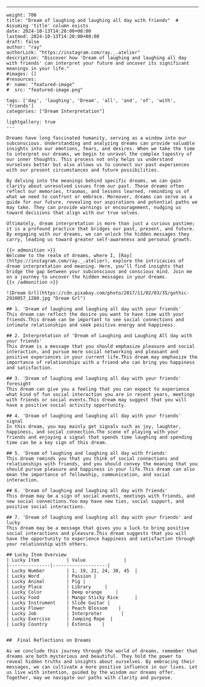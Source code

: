 ---
    weight: 700
    title: "Dream of laughing and laughing all day with friends"  # Assuming 'title' column exists
    date: 2024-10-13T14:20:00+08:00
    lastmod: 2024-10-13T14:20:00+08:00
    draft: false
    author: "ray"
    authorLink: "https://instagram.com/ray._.atelier"
    description: "Discover how 'Dream of laughing and laughing all day with friends' can interpret your future and uncover its significant meanings in your life."
    #images: []
    #resources:
    #- name: "featured-image"
    #  src: "featured-image.png"
    
    tags: ['day', 'laughing', 'Dream', 'all', 'and', 'of', 'with', 'friends']
    categories: ["Dream Interpretation"]
    
    lightgallery: true
    ---
    
    Dreams have long fascinated humanity, serving as a window into our subconscious. Understanding and analyzing dreams can provide valuable insights into our emotions, fears, and desires. When we take the time to interpret our dreams, we begin to unravel the complex tapestry of our inner thoughts. This process not only helps us understand ourselves better but also allows us to connect our past experiences with our present circumstances and future possibilities.
    
    By delving into the meanings behind specific dreams, we can gain clarity about unresolved issues from our past. These dreams often reflect our memories, traumas, and lessons learned, reminding us of what we need to confront or embrace. Moreover, dreams can serve as a guide for our future, revealing our aspirations and potential paths we may take. They can provide warnings or encouragement, nudging us toward decisions that align with our true selves.
    
    Ultimately, dream interpretation is more than just a curious pastime; it is a profound practice that bridges our past, present, and future. By engaging with our dreams, we can unlock the hidden messages they carry, leading us toward greater self-awareness and personal growth.
    
    {{< admonition >}}
    Welcome to the realm of dreams, where I, [Ray](https://instagram.com/ray._.atelier), explore the intricacies of dream interpretation and meaning. Here, you’ll find insights that bridge the gap between your subconscious and conscious mind. Join me on a journey to uncover the hidden messages in your dreams.
    {{< /admonition >}}
    
    ![Dream Grl](https://cdn.pixabay.com/photo/2017/11/02/03/35/gothic-2910057_1280.jpg "Dream Grl")
    
    ## 1. 'Dream of laughing and laughing all day with your friends'
    This dream can reflect the desire you want to have time with your friends.This dream can be important to see social connections and intimate relationships and seek positive energy and happiness.
    
    ## 2. Interpretation of 'Dream of Laughing and Laughing All day with your friends'
    This dream is a message that you should emphasize pleasure and social interaction, and pursue more social networking and pleasant and positive experiences in your current life.This dream may emphasize the importance of relationships with a friend who can bring you happiness and satisfaction.
    
    ## 3. 'Dream of laughing and laughing all day with your friends' foresight
    This dream can give you a feeling that you can expect to experience what kind of fun social interaction you are in recent years, meetings with friends or social events.This dream may suggest that you will have a positive social activity opportunity.
    
    ## 4. 'Dream of laughing and laughing all day with your friends' signal
    In this dream, you may mainly get signals such as joy, laughter, happiness, and social connection.The scene of playing with your friends and enjoying a signal that spends time laughing and spending time can be a key sign of this dream.
    
    ## 5. 'Dream of laughing and laughing all day with friends'
    This dream reminds you that you think of social connections and relationships with friends, and you should convey the meaning that you should pursue pleasure and happiness in your life.This dream can also mean the importance of fellowship, communication, and social interaction.
    
    ## 6. 'Dream of laughing and laughing all day with friends'
    This dream may be a sign of social events, meetings with friends, and new social connections.You may have new ties, social support, and positive social interactions.
    
    ## 7. 'Dream of laughing and laughing all day with your friends' and lucky
    This dream may be a message that gives you a luck to bring positive social interactions and pleasure.This dream suggests that you will have the opportunity to experience happiness and satisfaction through your relationship with others.
    
    ## Lucky Item Overview
    | Lucky Item          | Value              |
    |---------------|--------------------|
    | Lucky Number        | 1, 19, 21, 24, 30, 45  |
    | Lucky Word          | Passion |
    | Lucky Animal        | Pig |
    | Lucky Place         | Library     |
    | Lucky Color         | Deep orange     |
    | Lucky Food          | Mango Sticky Rice      |
    | Lucky Instrument    | Slide Guitar |
    | Lucky Flower        | Peach Blossom    |
    | Lucky Job           | Interpreter       |
    | Lucky Exercise      | Jumping Rope  |
    | Lucky Country       | Estonia    |
    
    
    ##  Final Reflections on Dreams
    
    As we conclude this journey through the world of dreams, remember that dreams are both mysterious and beautiful. They hold the power to reveal hidden truths and insights about ourselves. By embracing their messages, we can cultivate a more positive influence in our lives. Let us live with intention, guided by the wisdom our dreams offer. Together, may we navigate our paths with clarity and purpose.
    
